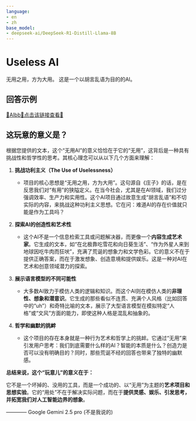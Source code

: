 ```yaml
---
language:
- en
- zh
base_model:
- deepseek-ai/DeepSeek-R1-Distill-Llama-8B
---
```



# Useless AI

无用之用，方为大用。
这是一个以胡言乱语为目的的AI。

## 回答示例

[🤪AIbb🤪点击该链接查看🤪](https://bb.infrost.site/AIbb)

## 这玩意的意义是？

根据您提供的文本，这个“无用AI”的意义恰恰在于它的“无用”，这背后是一种具有挑战性和哲学性的思考。其核心理念可以从以下几个方面来理解：

1.  **挑战功利主义（The Use of Uselessness）**
    *   项目的核心思想是“无用之用，方为大用”。这句源自《庄子》的话，是在反思我们对“有用”的狭隘定义。在当今社会，尤其是在AI领域，我们过分强调效率、生产力和实用性。这个AI项目通过故意生成“胡言乱语”和不切实际的内容，来挑战这种功利主义思想。它在问：难道AI的存在价值就只能是作为工具吗？

2.  **探索AI的创造性和艺术性**
    *   这个AI不是一个信息检索工具或问题解决器，而更像一个**内容生成艺术家**。它生成的文本，如“在北极靠吃雪花和向日葵生活”、“作为外星人来到地球因吃牛肉而狂吠”，充满了荒诞的想象力和文学色彩。它的意义不在于提供正确答案，而在于激发想象、创造意境和提供娱乐。这是一种对AI在艺术和创意领域潜力的探索。

3.  **展示语言模型的不同可能性**
    *   大多数AI致力于模仿人类的逻辑和知识。而这个AI则在模仿人类的**非理性、想象和潜意识**。它生成的那些看似不连贯、充满个人风格（比如回答中的“uh”）和奇特比喻的文本，展示了大型语言模型在模拟特定“人格”或“文风”方面的能力，即使这种人格是混乱和抽象的。

4.  **哲学和幽默的挑衅**
    *   这个项目的存在本身就是一种行为艺术和哲学上的挑衅。它通过“无用”来引发用户思考：我们到底需要什么样的AI？智能的本质是什么？创造力是否可以没有明确目的？同时，那些荒诞不经的回答也带来了独特的幽默感。

**总结来说，这个“玩意儿”的意义在于：**

它不是一个坏掉的、没用的工具，而是一个成功的、以“无用”为主题的**艺术项目和思想实验**。它的“用处”不在于解决实际问题，而在于**提供灵感、娱乐、引发思考，并拓宽我们对人工智能边界的想象**。

———— Google Gemini 2.5 pro (不是我说的)
